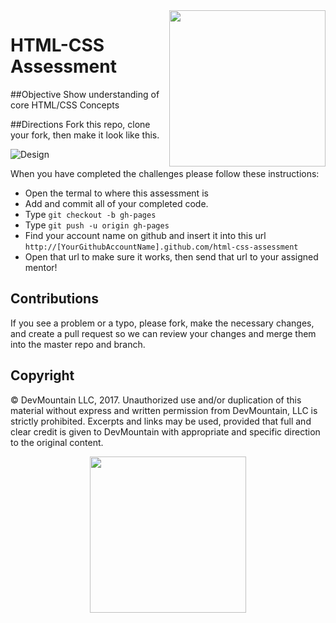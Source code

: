 <img src="https://s3.amazonaws.com/devmountain/readme-logo.png" width="250" align="right">

# HTML-CSS Assessment

##Objective
Show understanding of core HTML/CSS Concepts

##Directions
Fork this repo, clone your fork, then make it look like this.

![Design](https://github.com/DevMountain/html-css-assessment/blob/master/img/html.gif?raw=true, "Design")


When you have completed the challenges please follow these instructions:

* Open the termal to where this assessment is
* Add and commit all of your completed code.
* Type `git checkout -b gh-pages`
* Type `git push -u origin gh-pages`
* Find your account name on github and insert it into this url `http://[YourGithubAccountName].github.com/html-css-assessment`
* Open that url to make sure it works, then send that url to your assigned mentor!

## Contributions

If you see a problem or a typo, please fork, make the necessary changes, and create a pull request so we can review your changes and merge them into the master repo and branch.

## Copyright

© DevMountain LLC, 2017. Unauthorized use and/or duplication of this material without express and written permission from DevMountain, LLC is strictly prohibited. Excerpts and links may be used, provided that full and clear credit is given to DevMountain with appropriate and specific direction to the original content.

<p align="center">
<img src="https://s3.amazonaws.com/devmountain/readme-logo.png" width="250">
</p>

